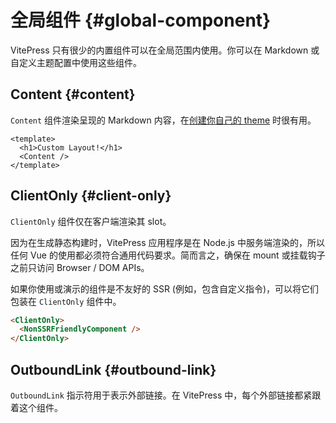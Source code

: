 # 全局组件 {#global-component}

VitePress 只有很少的内置组件可以在全局范围内使用。你可以在 Markdown 或自定义主题配置中使用这些组件。

## Content {#content}

`Content` 组件渲染呈现的 Markdown 内容，在[创建你自己的 theme](https://vitepress.vuejs.org/guide/customization.html) 时很有用。

```vue
<template>
  <h1>Custom Layout!</h1>
  <Content />
</template>
```

## ClientOnly {#client-only}

`ClientOnly` 组件仅在客户端渲染其 slot。

因为在生成静态构建时，VitePress 应用程序是在 Node.js 中服务端渲染的，所以任何 Vue 的使用都必须符合通用代码要求。简而言之，确保在 mount 或挂载钩子之前只访问 Browser / DOM APIs。

如果你使用或演示的组件是不友好的 SSR (例如，包含自定义指令)，可以将它们包装在 `ClientOnly` 组件中。

```html
<ClientOnly>
  <NonSSRFriendlyComponent />
</ClientOnly>
```

## OutboundLink {#outbound-link}

`OutboundLink` 指示符用于表示外部链接。在 VitePress 中，每个外部链接都紧跟着这个组件。
